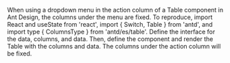 When using a dropdown menu in the action column of a Table component in Ant Design, the columns under the menu are fixed. To reproduce, import React and useState from 'react', import { Switch, Table } from 'antd', and import type { ColumnsType } from 'antd/es/table'. Define the interface for the data, columns, and data. Then, define the component and render the Table with the columns and data. The columns under the action column will be fixed.
